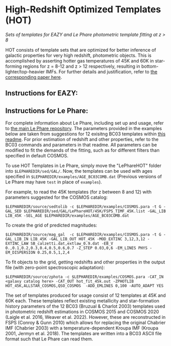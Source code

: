 # High-Redshift Optimized Templates (HOT)
*Sets of templates for EAZY and Le Phare photometric template fitting at z > 8*

HOT consists of template sets that are optimized for better inference of galactic properties for very high redshift, photometric objects. This is accomplished by asserting hotter gas temperatures of 45K and 60K in star-forming regions for z = 8-12 and z > 12 respectively, resulting in bottom-lighter/top-heavier IMFs. For further details and justification, refer to [the corresponding paper here](<insert link>).

## Instructions for EAZY:

## Instructions for Le Phare:
For complete information about Le Phare, including set up and usage, refer to [the main Le Phare repository](https://gitlab.lam.fr/Galaxies/LEPHARE). The parameters provided in the examples below are taken from suggestions for 12 exisitng BC03 templates within [this readme](https://gitlab.lam.fr/Galaxies/LEPHARE/-/blob/master/examples/README). For prior estimation of redshift and other properties, refer to the BC03 commands and parameters in that readme. All parameters can be modified to fit the demands of the fitting, such as for different filters than specified in default COSMOS.

To use HOT Templates in Le Phare, simply move the "LePhareHOT" folder into `$LEPHAREDIR/sed/GAL/`. Now, the templates can be used with ages specified in `$LEPHAREDIR/examples/AGE_BC03COMB.dat` (Previous versions of Le Phare may have `test` in place of `examples`).

For example, to read the 45K templates (for z between 8 and 12) with parameters suggested for the COSMOS catalog:

```
$LEPHAREDIR/source/sedtolib -c $LEPHAREDIR/examples/COSMOS.para -t G -GAL_SED $LEPHAREDIR/sed/GAL/LePhareHOT/45K/FSPS_TIMF_45K.list -GAL_LIB LIB_45K -SEL_AGE $LEPHAREDIR/examples/AGE_BC03COMB.dat
```

To create the grid of predicted magnitudes:

```
$LEPHAREDIR/source/mag_gal  -c $LEPHAREDIR/examples/COSMOS.para -t G -GAL_LIB_IN LIB_45K -GAL_LIB_OUT HOT_45K -MOD_EXTINC 3,12,3,12 -EXTINC_LAW SB_calzetti.dat,extlaw_0.9.dat -EB_V 0.,0.1,0.2,0.3,0.4,0.5,0.6,0.7 -Z_STEP 0.03,0,6 -EM_LINES PHYS -EM_DISPERSION 0.25,0.5,1,2,4
```

To fit objects to the grid, getting redshifts and other properties in the output file (with zero-point spectroscopic adaptation):

```
$LEPHAREDIR/source/zphota -c $LEPHAREDIR/examples/COSMOS.para -CAT_IN <galaxy catalog here> -CAT_OUT hot_fit_45k.out -ZPHOTLIB HOT_45K,ALLSTAR_COSMOS,QSO_COSMOS  -ADD_EMLINES 0,100 -AUTO_ADAPT YES
```

The set of templates produced for usage consist of 12 templates at 45K and 60K each. These templates reflect existing metallicity and star-formation history parameters of the 12 BC03 (Bruzual & Charlot 2003) templates used in photometric redshift estimations in COSMOS 2015 and COSMOS 2020 (Laigle et al. 2016, Weaver et al. 2022). However, these are reconstructed in FSPS (Conroy & Gunn 2010) which allows for replacing the original Chabrier IMF (Chabrier 2003) with a temperature-dependent Kroupa IMF (Kroupa 2001, Jermyn et al. 2018). The templates are written into a BC03 ASCII file format such that Le Phare can read them.
